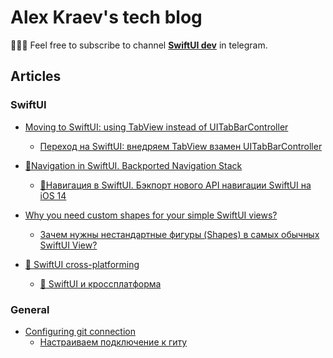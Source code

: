 # Alex Kraev's tech blog

👨🏻‍💻 Feel free to subscribe to channel **[SwiftUI dev](https://t.me/swiftui_dev)** in telegram.

## Articles

### SwiftUI

- [Moving to SwiftUI: using TabView instead of UITabBarController](https://c-villain.github.io/SwiftUI/using%20TabView%20instead%20of%20UITabBarController)
    - [Переход на SwiftUI: внедряем TabView взамен UITabBarController](https://c-villain.github.io/SwiftUI/using%20TabView%20instead%20of%20UITabBarController%20russian)

- [🧭Navigation in SwiftUI. Backported Navigation Stack](https://c-villain.github.io/SwiftUI/BackportedNavigationStack)
    - [🧭Навигация в SwiftUI. Бэкпорт нового API навигации SwiftUI на iOS 14](https://c-villain.github.io/SwiftUI/BackportedNavigationStack_rus)

- [Why you need custom shapes for your simple SwiftUI views?](https://c-villain.github.io/SwiftUI/shapes)
    - [Зачем нужны нестандартные фигуры (Shapes) в самых обычных SwiftUI View?](https://c-villain.github.io/SwiftUI/shapes_rus)
    
- [🧨 SwiftUI cross-platforming]()
    - [🧨 SwiftUI и кроссплатформа]()

### General

- [Configuring git connection](https://c-villain.github.io/General/setting_up_connection_to_gitlab_en)
    - [Настраиваем подключение к гиту](https://c-villain.github.io/General/setting_up_connection_to_gitlab_rus)
